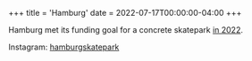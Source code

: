 +++
title = 'Hamburg'
date = 2022-07-17T00:00:00-04:00
+++

Hamburg met its funding goal for a concrete skatepark [in 2022](https://buffalonews.com/news/local/with-funding-all-set-hamburg-is-ready-to-roll-on-skate-park/article_fb5fd374-0536-11ed-9c21-3fb57981f4be.html).

Instagram: [hamburgskatepark](https://www.instagram.com/hamburgskatepark/)
